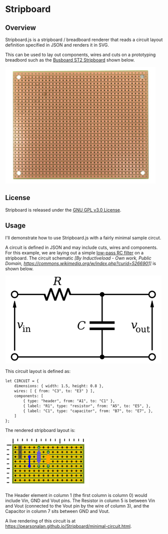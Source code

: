 # Stripboard

## Overview

Stripboard.js is a stripboard / breadboard renderer that reads a circuit layout definition
specified in JSON and renders it in SVG.

This can be used to lay out components, wires and cuts on a prototyping breadbord such as
the [Busboard ST2 Stripboard](https://www.amazon.com/Busboard-ST2-Traditional-Stripboard-Prototyping/dp/B00LLQFRAU) shown below.

<img src="images/stripboard.jpg" width="480"> 

## License

Stripboard is released under the [GNU GPL v3.0 License](LICENSE).

## Usage

I'll demonstrate how to use Stripboard.js with a fairly minimal sample circut.

A circuit is defined in JSON and may include cuts, wires and components.  For this example, we are 
laying out a simple [low-pass RC filter](https://en.wikipedia.org/wiki/Low-pass_filter) on a stripboard.
The circuit schematic _[By Inductiveload - Own work, Public Domain,
https://commons.wikimedia.org/w/index.php?curid=5266901]_ is shown below.

![Schematic](images/1st_Order_Lowpass_Filter_RC.svg)

This circuit layout is defined as:

```
let CIRCUIT = {
    dimensions: { width: 1.5, height: 0.8 },
    wires: [ { from: "C3", to: "E3" } ],
    components: [
        { type: "header", from: "A1", to: "C1" },
        { label: "R1", type: "resistor", from: "A5", to: "E5", },
        { label: "C1", type: "capacitor", from: "B7", to: "E7", },
    ]
};
```

The rendered stripboard layout is:

![Circuit](images/low-pass-filter.png)

The Header element in column 1 (the first column is column 0) would include Vin, GND and Vout pins.
The Resistor in column 5 is between Vin and Vout (connected to the Vout pin by the wire of column
3), and the Capacitor in column 7 sits between GND and Vout.

A live rendering of this circuit is at https://pearsonalan.github.io/Stripboard/minimal-circuit.html.
